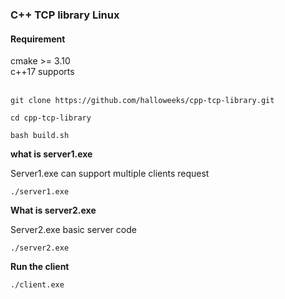 <h3>C++ TCP library Linux</h3>

<h4>Requirement</h4>
cmake >= 3.10<br>
c++17 supports
<br><br>

``` 
git clone https://github.com/halloweeks/cpp-tcp-library.git
```
```
cd cpp-tcp-library
```

``` 
bash build.sh
```

<b>what is server1.exe</b>
<p>Server1.exe can support multiple clients request</p>

```
./server1.exe
```

<b>What is server2.exe</b><br>
<p>Server2.exe basic server code</p>


```
./server2.exe
```

<b>Run the client</b><br>

```
./client.exe
```
